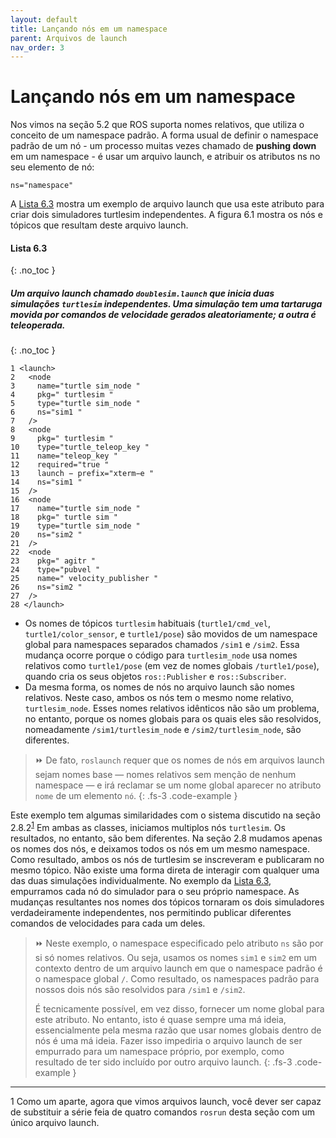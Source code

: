 ```yaml
---
layout: default
title: Lançando nós em um namespace
parent: Arquivos de launch
nav_order: 3
---
```


#  Lançando nós em um namespace

Nos vimos na seção 5.2 que ROS suporta nomes relativos, que utiliza o conceito de um namespace padrão. A forma usual de definir o namespace padrão de um nó - um processo muitas vezes chamado de **pushing down** em um namespace - é usar um arquivo launch, e atribuir os atributos ns no seu elemento de nó:

```
ns="namespace"
```

A [Lista 6.3](#lista-63) mostra um exemplo de arquivo launch que usa este atributo para criar dois simuladores turtlesim independentes. A figura 6.1 mostra os nós e tópicos que resultam deste arquivo launch.

#### **Lista 6.3**
{: .no_toc }
##### Um arquivo launch chamado `doublesim.launch` que inicia duas simulações `turtlesim` independentes. Uma simulação tem uma tartaruga movida por comandos de velocidade gerados aleatoriamente; a outra é teleoperada.
{: .no_toc }
```
1 <launch>
2   <node
3     name="turtle sim_node "
4     pkg=" turtlesim "
5     type="turtle sim_node "
6     ns="sim1 "
7   />
8   <node
9     pkg=" turtlesim "
10    type="turtle_teleop_key "
11    name="teleop_key "
12    required="true "
13    launch − prefix="xterm−e "
14    ns="sim1 "
15  />
16  <node
17    name="turtle sim_node "
18    pkg=" turtle sim "
19    type="turtle sim_node "
20    ns="sim2 "
21  />
22  <node
23    pkg=" agitr "
24    type="pubvel "
25    name=" velocity_publisher "
26    ns="sim2 "
27  />
28 </launch>
```

* Os nomes de tópicos `turtlesim` habituais (`turtle1/cmd_vel`, `turtle1/color_sensor`, e
`turtle1/pose`) são movidos de um namespace global para namespaces separados chamados `/sim1` e `/sim2`. Essa mudança ocorre porque o código para `turtlesim_node` usa nomes relativos como `turtle1/pose` (em vez de nomes globais `/turtle1/pose`), quando cria os seus objetos `ros::Publisher` e `ros::Subscriber`.
* Da mesma forma, os nomes de nós no arquivo launch são nomes relativos. Neste caso, ambos os nós tem o mesmo nome relativo, `turtlesim_node`. Esses nomes relativos idênticos não são um problema, no entanto, porque os nomes globais para os quais eles são resolvidos, nomeadamente `/sim1/turtlesim_node` e `/sim2/turtlesim_node`, são diferentes.

> ⏩ De fato, `roslaunch` requer que os nomes de nós em arquivos launch sejam nomes base —  nomes relativos sem menção de nenhum namespace — e irá reclamar se um nome global aparecer no atributo `nome` de um elemento `nó`.
{: .fs-3 .code-example }

Este exemplo tem algumas similaridades com o sistema discutido na seção 2.8.2<sup>[1](#fn1)</sup>
Em ambas as classes, iniciamos multiplos nós `turtlesim`. Os resultados, no entanto, são bem diferentes. Na seção 2.8 mudamos apenas os nomes dos nós, e deixamos todos os nós em um mesmo namespace. Como resultado, ambos os nós de turtlesim se inscreveram e publicaram no mesmo tópico. Não existe uma forma direta de interagir com qualquer uma das duas simulações individualmente. No exemplo da [Lista 6.3](#lista-63), empurramos cada nó do simulador para o seu próprio namespace. As mudanças resultantes nos nomes dos tópicos tornaram os dois simuladores verdadeiramente independentes, nos permitindo publicar diferentes comandos de velocidades para cada um deles.

> ⏩ Neste exemplo, o namespace especificado pelo atributo `ns` são por si só nomes relativos. Ou seja, usamos os nomes `sim1` e `sim2` em um contexto dentro de um arquivo launch em que o namespace padrão é o namespace global `/`. Como resultado, os namespaces padrão para nossos dois nós são resolvidos para `/sim1` e `/sim2`.
>
> É tecnicamente possível, em vez disso, fornecer um nome global para este atributo. No entanto, isto é quase sempre uma má ideia, essencialmente pela mesma razão que usar nomes globais dentro de nós é uma má ideia. Fazer isso impediria o arquivo launch de ser empurrado para um namespace próprio, por exemplo, como resultado de ter sido incluído por outro arquivo launch.
{: .fs-3 .code-example }

____
<a name="fn1">1</a> Como um aparte, agora que vimos arquivos launch, você dever ser capaz de substituir a série feia de quatro comandos `rosrun` desta seção com um único arquivo launch.

